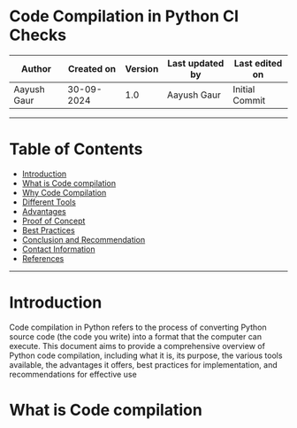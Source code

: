# Code Compilation in Python CI Checks

|   Author     |  Created on   |  Version   | Last updated by | Last edited on |
| ------------ | --------------| -----------|---------------- |--------------- |
| Aayush Gaur | 30-09-2024   |     1.0    | Aayush Gaur    | Initial Commit    |

---
# Table of Contents 
+ [Introduction](#introduction)
+ [What is Code compilation](#What-is-Code-compilation)
+ [Why Code Compilation](#Why-Code-Compilation)
+ [Different Tools](#Different-Tools)
+ [Advantages](#Advantages)
+ [Proof of Concept](#Proof-of-Concept)
+ [Best Practices](#Best-Practices)
+ [Conclusion and Recommendation](#Conclusion-and-Recommendation)
+ [Contact Information](#contact-information)
+ [References](#References)
***


# Introduction
Code compilation in Python refers to the process of converting Python source code (the code you write) into a format that the computer can execute. This document aims to provide a comprehensive overview of Python code compilation, including what it is, its purpose, the various tools available, the advantages it offers, best practices for implementation, and recommendations for effective use

# What is Code compilation

